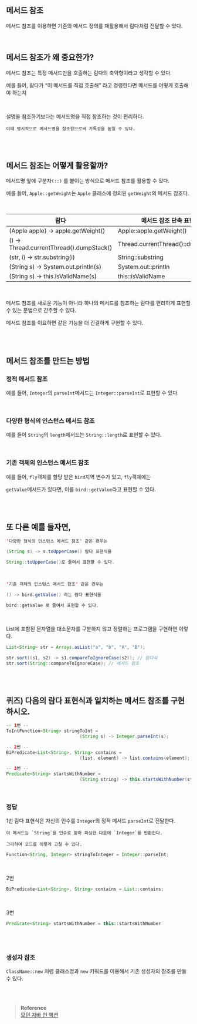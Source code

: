 ## 메서드 참조

메서드 참조를 이용하면 기존의 메서드 정의를 재활용해서 람다처럼 전달할 수 있다.

<br/>

## 메서드 참조가 왜 중요한가?

메서드 참조는 특정 메서드만을 호출하는 람다의 축약형이라고 생각할 수 있다.

예를 들어, 람다가 “이 메서드를 직접 호출해” 라고 명령한다면 메서드를 어떻게 호출해야 하는지 

<br/>

설명을 참조하기보다는 메서드명을 직접 참조하는 것이 편리하다.

```
이때 명시적으로 메서드명을 참조함으로써 가독성을 높일 수 있다.
```

<br/><br/>

## 메서드 참조는 어떻게 활용할까?

메서드명 앞에 구분자`(::)` 를 붙이는 방식으로 메서드 참조를 활용할 수 있다.

예를 들어, `Apple::getWeight`는 `Apple` 클래스에 정의된 `getWeight`의 메서드 참조다.

<br/>

| 람다 | 메서드 참조 단축 표현 |
| --- | --- |
| (Apple apple) → apple.getWeight() | Apple::apple.getWeight() |
| () → Thread.currentThread().dumpStack() | Thread.currentThread()::dumpStack |
| (str, i) → str.substring(i) | String::substring |
| (String s) → System.out.println(s)  | System.out::println |
| (String s) → this.isValidName(s) | this::isValidName |

<br/>

메서드 참조를 새로운 기능이 아니라 하나의 메서드를 참조하는 람다를 편리하게 표현할 수 있는 문법으로 간주할 수 있다.

메서드 참조를 이요하면 같은 기능을 더 간결하게 구현할 수 있다.

<br/><br/>

## 메서드 참조를 만드는 방법

### 정적 메서드 참조

예를 들어, `Integer`의 `parseInt`메서드는 `Integer::parseInt`로 표현할 수 있다.

<br/>

### 다양한 형식의 인스턴스 메서드 참조

예를 들어 `String`의 `length`메서드는 `String::length`로 표현할 수 있다.

<br/>

### 기존 객체의 인스턴스 메서드 참조

예를 들어, `fly`객체를 할당 받은 `bird`지역 변수가 있고, `fly`객체에는 

`getValue`메서드가 있다면, 이를 `bird::getValue`라고 표현할 수 있다.

<br/><br/>

## 또 다른 예를 들자면,

```java
'다양한 형식의 인스턴스 메서드 참조' 같은 경우는

(String s) -> s.toUpperCase() 람다 표현식을 

String::toUpperCase()로 줄여서 표현할 수 있다.
```

<br/>

```java
'기존 객체의 인스턴스 메서드 참조' 같은 경우는

() -> bird.getValue() 라는 람다 표현식을

bird::getValue 로 줄여서 표현할 수 있다.
```

<br/>

List에 포함된 문자열을 대소문자를 구분하지 않고 정렬하는 프로그램을 구현하면 이렇다.

```java
List<String> str = Arrays.asList("a", "b", "A", "B");

str.sort((s1, s2) -> s1.compareToIgnoreCase(s2)); // 람다식
str.sort(String::compareToIgnoreCase); // 메서드 참조
```

<br/><br/>

## 퀴즈) 다음의 람다 표현식과 일치하는 메서드 참조를 구현하시오.

```java
-- 1번 --
ToIntFunction<String> stringToInt = 
							(String s) -> Integer.parseInt(s);

-- 2번 -- 
BiPredicate<List<String>, String> contains = 
							(list, element) -> list.contains(element);

-- 3번 --
Predicate<String> startsWithNumber = 
							(String string) -> this.startsWithNumber(string);
```

<br/>

### 정답

1번 람다 표현식은 자신의 인수를 `Integer`의 정적 메서드 `parseInt`로 전달한다.
    
    이 메서드는 `String`을 인수로 받아 파싱한 다음에 `Integer`를 반환한다.
    
    그리하여 코드를 이렇게 고칠 수 있다.
    

```java
Function<String, Integer> stringToInteger = Integer::parseInt;
```

<br/>

2번

```java
BiPredicate<List<String>, String> contains = List::contains;
```

<br/>

3번

```java
Predicate<String> startsWithNumber = this::startsWithNumber
```

<br/><br/>

### 생성자 참조

`ClassName::new` 처럼 클래스명과 `new` 키워드를 이용해서 기존 생성자의 참조를 만들 수 있다.


<br/><br/>

>**Reference** 
> <br/> [모던 자바 인 액션](http://www.yes24.com/Product/Goods/77125987)